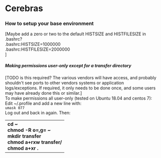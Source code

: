Cerebras
========

### How to setup your base environment
[Maybe add a zero or two to the default HISTSIZE and HISTFILESIZE in .bashrc?<br>
.bashrc:HISTSIZE=1000000<br>
.bashrc:HISTFILESIZE=2000000<br>]

##### Making permissions user-only except for a transfer directory
[TODO is this required? The various vendors will have access, and probably shouldn't see ports to other vendors systems or application logs/exceptions. If required, it only needs to be done once, and some users may have already done this or similar.]<br>
To make permissions all user-only (tested on Ubuntu 18.04 and centos 7):<br>
Edit ~/.profile and add a new line with:<br>
```umask 077```<br>
Log out and back in again. Then: 
<table>
<tbody>
<tr class="odd">
<td>
<strong>
cd ~<br>
chmod -R o=,g= ~<br>
mkdir transfer<br>
chmod a+rxw transfer/<br>
chmod a+xr .<br>
</strong>
</td>
</tr>
</tbody>
</table>
